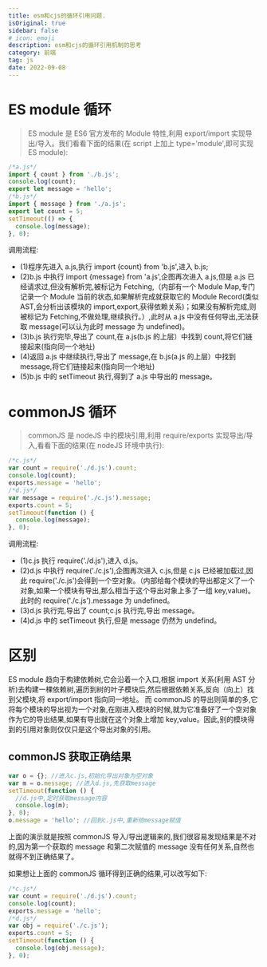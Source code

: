```yaml
---
title: esm和cjs的循环引用问题.
isOriginal: true
sidebar: false
# icon: emoji
description: esm和cjs的循环引用机制的思考
category: 前端
tag: js
date: 2022-09-08
---
```


# ES module 循环

> ES module 是 ES6 官方发布的 Module 特性,利用 export/import 实现导出/导入。我们看看下面的结果(在 script 上加上 type='module',即可实现 ES module):

```javascript
/*a.js*/
import { count } from './b.js';
console.log(count);
export let message = 'hello';
/*b.js*/
import { message } from './a.js';
export let count = 5;
setTimeout(() => {
  console.log(message);
}, 0);
```

调用流程:

- (1)程序先进入 a.js,执行 import {count} from 'b.js',进入 b.js;
- (2)b.js 中执行 import {message} from 'a.js',企图再次进入 a.js,但是 a.js 已经请求过,但没有解析完,被标记为 Fetching,（内部有一个 Module Map,专门记录一个 Module 当前的状态,如果解析完成就获取它的 Module Record(类似 AST,会分析出该模块的 import,export,获得依赖关系)；如果没有解析完成,则被标记为 Fetching,不做处理,继续执行。）,此时从 a.js 中没有任何导出,无法获取 message(可以认为此时 message 为 undefined)。
- (3)b.js 执行完毕,导出了 count,在 a.js(b.js 的上层）中找到 count,将它们链接起来(指向同一个地址)
- (4)返回 a.js 中继续执行,导出了 message,在 b.js(a.js 的上层）中找到 message,将它们链接起来(指向同一个地址)
- (5)b.js 中的 setTimeout 执行,得到了 a.js 中导出的 message。

# commonJS 循环

> commonJS 是 nodeJS 中的模块引用,利用 require/exports 实现导出/导入,看看下面的结果(在 nodeJS 环境中执行):

```javascript
/*c.js*/
var count = require('./d.js').count;
console.log(count);
exports.message = 'hello';
/*d.js*/
var message = require('./c.js').message;
exports.count = 5;
setTimeout(function () {
  console.log(message);
}, 0);
```

调用流程:

- (1)c.js 执行 require('./d.js'),进入 d.js。
- (2)d.js 中执行 require('./c.js'),企图再次进入 c.js,但是 c.js 已经被加载过,因此 require('./c.js')会得到一个空对象。（内部给每个模块的导出都定义了一个对象,如果一个模块有导出,那么相当于这个导出对象上多了一组 key,value)。此时的 require('./c.js').message 为 undefined。
- (3)d.js 执行完,导出了 count;c.js 执行完,导出 message。
- (4)d.js 中的 setTimeout 执行,但是 message 仍然为 undefind。

# 区别

ES module 趋向于构建依赖树,它会沿着一个入口,根据 import 关系(利用 AST 分析)去构建一棵依赖树,遍历到树的叶子模块后,然后根据依赖关系,反向（向上）找到父模块,将 export/import 指向同一地址。
而 commonJS 的导出则简单的多,它将每个模块的导出视为一个对象,在刚进入模块的时候,就为它准备好了一个空对象作为它的导出结果,如果有导出就在这个对象上增加 key,value。因此,别的模块得到的引用对象则仅仅只是这个导出对象的引用。

## commonJS 获取正确结果

```javascript
var o = {}; //进入c.js,初始化导出对象为空对象
var m = o.message; //进入d.js,先获取message
setTimeout(function () {
  //d.js中,定时获取message内容
  console.log(m);
}, 0);
o.message = 'hello'; //回到c.js中,重新给message赋值
```

上面的演示就是按照 commonJS 导入/导出逻辑来的,我们很容易发现结果是不对的,因为第一个获取的 message 和第二次赋值的 message 没有任何关系,自然也就得不到正确结果了。

如果想让上面的 commonJS 循环得到正确的结果,可以改写如下:

```javascript
/*c.js*/
var count = require('./d.js').count;
console.log(count);
exports.message = 'hello';
/*d.js*/
var obj = require('./c.js');
exports.count = 5;
setTimeout(function () {
  console.log(obj.message);
}, 0);
```
